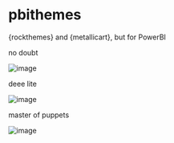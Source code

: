 # pbithemes
{rockthemes} and {metallicart}, but for PowerBI

no doubt  

![image](https://user-images.githubusercontent.com/3278367/107099884-c4769700-680a-11eb-8665-7ff892a25a07.png)


deee lite  

![image](https://user-images.githubusercontent.com/3278367/107099755-71044900-680a-11eb-9cf6-add8203f5f60.png)


master of puppets  

![image](https://user-images.githubusercontent.com/3278367/107098678-b7a47400-6807-11eb-9418-1c063cddff5d.png)  

